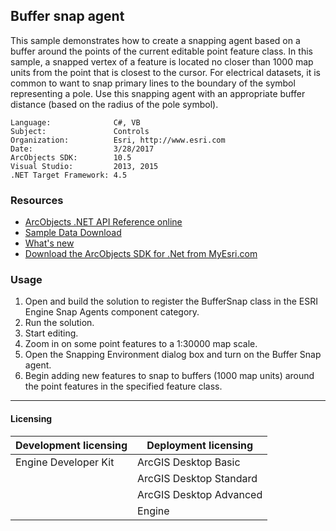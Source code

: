 ## Buffer snap agent

  <div xmlns="http://www.w3.org/1999/xhtml">
    <span class="PropertyValue">This sample demonstrates how to create a snapping agent based on a buffer around the points of the current editable point feature class. In this sample, a snapped vertex of a feature is located no closer than 1000 map units from the point that is closest to the cursor. For electrical datasets, it is common to want to snap primary lines to the boundary of the symbol representing a pole. Use this snapping agent with an appropriate buffer distance (based on the radius of the pole symbol).</span>
  </div>  


<!-- TODO: Fill this section below with metadata about this sample-->
```
Language:              C#, VB
Subject:               Controls
Organization:          Esri, http://www.esri.com
Date:                  3/28/2017
ArcObjects SDK:        10.5
Visual Studio:         2013, 2015
.NET Target Framework: 4.5
```

### Resources

* [ArcObjects .NET API Reference online](http://desktop.arcgis.com/en/arcobjects/latest/net/webframe.htm)  
* [Sample Data Download](../../releases)  
* [What's new](http://desktop.arcgis.com/en/arcobjects/latest/net/webframe.htm#05247c04-bfd9-4e36-ae09-bc6e833c3b14.htm)  
* [Download the ArcObjects SDK for .Net from MyEsri.com](https://my.esri.com/)  

### Usage
1. Open and build the solution to register the BufferSnap class in the ESRI Engine Snap Agents component category.  
1. Run the solution.  
1. Start editing.  
1. Zoom in on some point features to a 1:30000 map scale.  
1. Open the Snapping Environment dialog box and turn on the Buffer Snap agent.  
1. Begin adding new features to snap to buffers (1000 map units) around the point features in the specified feature class.  









---------------------------------

#### Licensing  
| Development licensing | Deployment licensing | 
| ------------- | ------------- | 
| Engine Developer Kit | ArcGIS Desktop Basic |  
|  | ArcGIS Desktop Standard |  
|  | ArcGIS Desktop Advanced |  
|  | Engine |  


